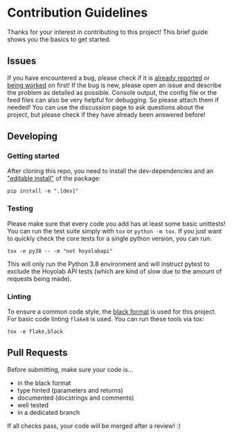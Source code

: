 # Contribution Guidelines

Thanks for your interest in contributing to this project! This brief guide shows
you the basics to get started.

## Issues

If you have encountered a bug, please check if it is 
[already reported](https://github.com/c3kay/hoyolab-rss-feeds/issues) or 
[being worked](https://github.com/c3kay/hoyolab-rss-feeds/pulls) 
on first! If the bug is new, please open an issue and describe the problem as detailed
as possible. Console output, the config file or the feed files can also be very
helpful for debugging. So please attach them if needed! You can use the discussion page 
to ask questions about the project, but please check if they have already been 
answered before!

## Developing

### Getting started

After cloning this repo, you need to install the dev-dependencies and an 
["editable install"](https://pip.pypa.io/en/latest/topics/local-project-installs/)
of the package:

```shell
pip install -e ".[dev]"
```

### Testing

Please make sure that every code you add has at least some basic unittests! You can 
run the test suite simply with `tox` or `python -m tox`. If you just want to quickly 
check the core tests for a single python version, you can run:

```shell
tox -e py38 -- -m "not hoyolabapi"
```

This will only run the Python 3.8 environment and will instruct pytest to exclude the
Hoyolab API tests (which are kind of slow due to the amount of requests being made).

### Linting

To ensure a common code style, the 
[black format](https://black.readthedocs.io/en/stable/) is used for this project. For
basic code linting `flake8` is used. You can run these tools via tox:

```shell
tox -e flake,black
```

## Pull Requests

Before submitting, make sure your code is...

- in the black format
- type hinted (parameters and returns)
- documented (docstrings and comments)
- well tested
- in a dedicated branch

If all checks pass, your code will be merged after a review! :)
